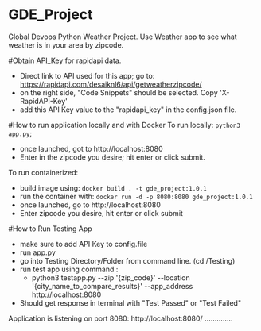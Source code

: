 # GDE_Project
Global Devops Python Weather Project. Use Weather app to see what weather is in your area by zipcode.

#Obtain API_Key for rapidapi data. 
- Direct link to API used for this app; go to: https://rapidapi.com/desaiknl6/api/getweatherzipcode/
- on the right side, "Code Snippets" should be selected. Copy 'X-RapidAPI-Key'
- add this API Key value to the "rapidapi_key" in the config.json file.  

#How to run application locally and with Docker
To run locally: `python3 app.py`; 
  - once launched, got to http://localhost:8080
  - Enter in the zipcode you desire; hit enter or click submit.

To run containerized:
  - build image using: `docker build . -t gde_project:1.0.1`
  - run the container with: `docker run -d -p 8080:8080 gde_project:1.0.1`
  - once launched, go to http://localhost:8080
  - Enter zipcode you desire, hit enter or click submit


#How to Run Testing App
  - make sure to add API Key to config.file
  - run app.py
  - go into Testing Directory/Folder from command line. (cd /Testing)
  - run test app using command :
    - python3 testapp.py --zip '{zip_code}' --location '{city_name_to_compare_results}' --app_address http://localhost:8080
  - Should get response in terminal with "Test Passed" or "Test Failed"



Application is listening on port 8080: http://localhost:8080/
..............
